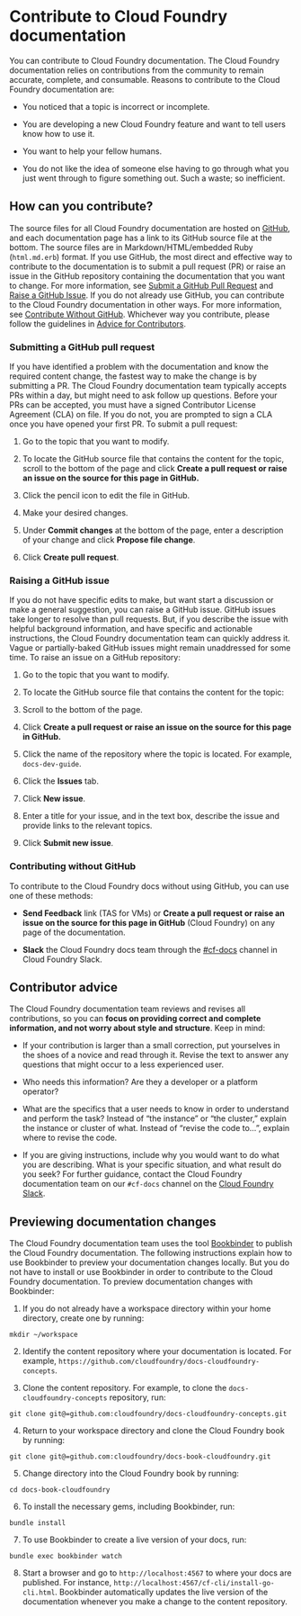 # Contribute to Cloud Foundry documentation
You can contribute to Cloud Foundry documentation.
The Cloud Foundry documentation relies on contributions from the community to remain accurate, complete, and consumable.
Reasons to contribute to the Cloud Foundry documentation are:

* You noticed that a topic is incorrect or incomplete.

* You are developing a new Cloud Foundry feature and want to tell users know how to use it.

* You want to help your fellow humans.

* You do not like the idea of someone else having to go through what you just went through to figure something out. Such a waste; so inefficient.

## How can you contribute?
The source files for all Cloud Foundry documentation are hosted on [GitHub](http://github.com), and each documentation page has a link to its GitHub source file at the bottom. The source files are in Markdown/HTML/embedded Ruby (`html.md.erb`) format.
If you use GitHub, the most direct and effective way to contribute to the documentation is to submit a pull request (PR) or raise an issue in the GitHub repository containing the documentation that you want to change. For more information, see [Submit a GitHub Pull Request](https://docs.cloudfoundry.org/concepts/contribute.html#github-pr) and [Raise a GitHub Issue](https://docs.cloudfoundry.org/concepts/contribute.html#github-issue).
If you do not already use GitHub, you can contribute to the Cloud Foundry documentation in other ways. For more information, see [Contribute Without GitHub](https://docs.cloudfoundry.org/concepts/contribute.html#non-github).
Whichever way you contribute, please follow the guidelines in [Advice for Contributors](https://docs.cloudfoundry.org/concepts/contribute.html#advice).

### Submitting a GitHub pull request
If you have identified a problem with the documentation and know the required content change, the fastest way to make the change is by submitting a PR.
The Cloud Foundry documentation team typically accepts PRs within a day, but might need to ask follow up questions.
Before your PRs can be accepted, you must have a signed Contributor License Agreement (CLA) on file. If you do not, you are prompted to sign a CLA once you have opened your first PR.
To submit a pull request:

1. Go to the topic that you want to modify.

2. To locate the GitHub source file that contains the content for the topic, scroll to the bottom of the page and click **Create a pull request or raise an issue on the source for this page in GitHub.**

3. Click the pencil icon to edit the file in GitHub.

4. Make your desired changes.

5. Under **Commit changes** at the bottom of the page, enter a description of your change and click **Propose file change**.

6. Click **Create pull request**.

### Raising a GitHub issue
If you do not have specific edits to make, but want start a discussion or make a general suggestion, you can raise a GitHub issue.
GitHub issues take longer to resolve than pull requests. But, if you describe the issue with helpful background information, and have specific and actionable instructions, the Cloud Foundry documentation team can quickly address it.
Vague or partially-baked GitHub issues might remain unaddressed for some time.
To raise an issue on a GitHub repository:

1. Go to the topic that you want to modify.

2. To locate the GitHub source file that contains the content for the topic:

1. Scroll to the bottom of the page.

2. Click **Create a pull request or raise an issue on the source for this page in GitHub.**

3. Click the name of the repository where the topic is located. For example, `docs-dev-guide`.

4. Click the **Issues** tab.

5. Click **New issue**.

6. Enter a title for your issue, and in the text box, describe the issue and provide links to the relevant topics.

7. Click **Submit new issue**.

### Contributing without GitHub
To contribute to the Cloud Foundry docs without using GitHub, you can use one of these methods:

* **Send Feedback** link (TAS for VMs) or **Create a pull request or raise an issue on the source for this page in GitHub** (Cloud Foundry) on any page of the documentation.

* **Slack** the Cloud Foundry docs team through the [#cf-docs](https://cloudfoundry.slack.com/messages/C03B0T0D5/") channel in Cloud Foundry Slack.

## Contributor advice
The Cloud Foundry documentation team reviews and revises all contributions, so you can **focus on providing correct and complete information, and not worry about style and structure**.
Keep in mind:

* If your contribution is larger than a small correction, put yourselves in the shoes of a novice and read through it. Revise the text to answer any questions that might occur to a less experienced user.

* Who needs this information? Are they a developer or a platform operator?

* What are the specifics that a user needs to know in order to understand and perform the task? Instead of “the instance” or “the cluster,” explain the instance or cluster of what. Instead of “revise the code to…”, explain where to revise the code.

* If you are giving instructions, include why you would want to do what you are describing. What is your specific situation, and what result do you seek?
For further guidance, contact the Cloud Foundry documentation team on our `#cf-docs` channel on the [Cloud Foundry Slack](https://cloudfoundry.slack.com).

## Previewing documentation changes
The Cloud Foundry documentation team uses the tool [Bookbinder](https://github.com/pivotal-cf/bookbinder) to publish the Cloud Foundry documentation.
The following instructions explain how to use Bookbinder to preview your documentation changes locally. But you do not have to install or use Bookbinder in order to contribute to the Cloud Foundry documentation.
To preview documentation changes with Bookbinder:

1. If you do not already have a workspace directory within your home directory, create one by running:
```
mkdir ~/workspace
```

2. Identify the content repository where your documentation is located. For example, `https://github.com/cloudfoundry/docs-cloudfoundry-concepts`.

3. Clone the content repository. For example, to clone the `docs-cloudfoundry-concepts` repository, run:
```
git clone git@=github.com:cloudfoundry/docs-cloudfoundry-concepts.git
```

4. Return to your workspace directory and clone the Cloud Foundry book by running:
```
git clone git@=github.com:cloudfoundry/docs-book-cloudfoundry.git
```

5. Change directory into the Cloud Foundry book by running:
```
cd docs-book-cloudfoundry
```

6. To install the necessary gems, including Bookbinder, run:
```
bundle install
```

7. To use Bookbinder to create a live version of your docs, run:
```
bundle exec bookbinder watch
```

8. Start a browser and go to `http://localhost:4567` to where your docs are published. For instance, `http://localhost:4567/cf-cli/install-go-cli.html`.
Bookbinder automatically updates the live version of the documentation whenever you make a change to the content repository.